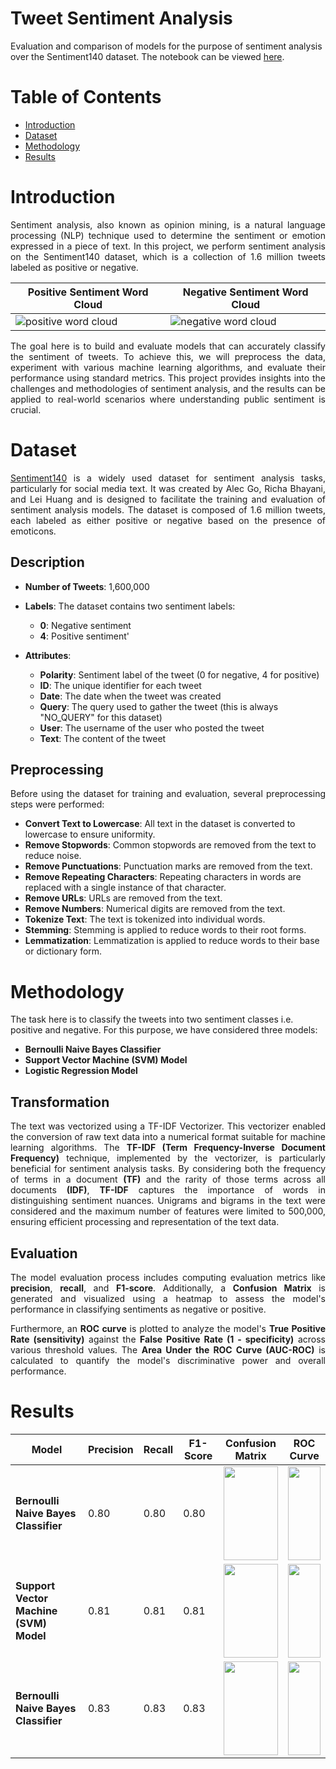 # Tweet Sentiment Analysis
Evaluation and comparison of models for the purpose of sentiment analysis over the Sentiment140 dataset. The notebook can be viewed [here](https://colab.research.google.com/drive/1Kr0VB0ZP_FsHhhmqFOws1qU2r1IBe0SI?usp=sharing).

# Table of Contents
- [Introduction](#introduction)
- [Dataset](#dataset)
- [Methodology](#methodology)
- [Results](#results)

<a name="introduction"></a>
# Introduction
<p align="justify">
Sentiment analysis, also known as opinion mining, is a natural language processing (NLP) technique used to determine the sentiment or emotion expressed in a piece of text. In this project, we perform sentiment analysis on the Sentiment140 dataset, which is a collection of 1.6 million tweets labeled as positive or negative.
</p>

| Positive Sentiment Word Cloud              | Negative Sentiment Word Cloud               |
| ---------------------- | ---------------------- |
| ![positive word cloud](https://github.com/AnshumanRoy/Sentiment-Analysis/assets/56593553/d2cb50a8-a37f-4023-99e4-6bbf26112ddb) | ![negative word cloud](https://github.com/AnshumanRoy/Sentiment-Analysis/assets/56593553/7a5fee52-2a38-4c4f-ad8d-634c953da734) |

<p align="justify">
The goal here is to build and evaluate models that can accurately classify the sentiment of tweets. To achieve this, we will preprocess the data, experiment with various machine learning algorithms, and evaluate their performance using standard metrics. This project provides insights into the challenges and methodologies of sentiment analysis, and the results can be applied to real-world scenarios where understanding public sentiment is crucial.  
</p>

<a name="dataset"></a>
# Dataset
<p align="justify"><a href="https://www.kaggle.com/datasets/kazanova/sentiment140">Sentiment140</a> is a widely used dataset for sentiment analysis tasks, particularly for social media text. It was created by Alec Go, Richa Bhayani, and Lei Huang and is designed to facilitate the training and evaluation of sentiment analysis models. The dataset is composed of 1.6 million tweets, each labeled as either positive or negative based on the presence of emoticons.</p>

## Description
- **Number of Tweets**: 1,600,000
  
- **Labels**: The dataset contains two sentiment labels:
  - **0**: Negative sentiment
  - **4**: Positive sentiment'
    
- **Attributes**:
  - **Polarity**: Sentiment label of the tweet (0 for negative, 4 for positive)
  - **ID**: The unique identifier for each tweet
  - **Date**: The date when the tweet was created
  - **Query**: The query used to gather the tweet (this is always "NO_QUERY" for this dataset)
  - **User**: The username of the user who posted the tweet
  - **Text**: The content of the tweet

## Preprocessing
<p align="justify">
Before using the dataset for training and evaluation, several preprocessing steps were performed:

- **Convert Text to Lowercase**: All text in the dataset is converted to lowercase to ensure uniformity.
- **Remove Stopwords**: Common stopwords are removed from the text to reduce noise.
- **Remove Punctuations**: Punctuation marks are removed from the text.
- **Remove Repeating Characters**: Repeating characters in words are replaced with a single instance of that character.
- **Remove URLs**: URLs are removed from the text.
- **Remove Numbers**: Numerical digits are removed from the text.
- **Tokenize Text**: The text is tokenized into individual words.
- **Stemming**: Stemming is applied to reduce words to their root forms.
- **Lemmatization**: Lemmatization is applied to reduce words to their base or dictionary form.
</p>

<a name="methodology"></a>
# Methodology

The task here is to classify the tweets into two sentiment classes i.e. positive and negative. For this purpose, we have considered three models:
- **Bernoulli Naive Bayes Classifier**
- **Support Vector Machine (SVM) Model**
- **Logistic Regression Model**

## Transformation

<p align="justify">
The text was vectorized using a TF-IDF Vectorizer. This vectorizer enabled the conversion of raw text data into a numerical format suitable for machine learning algorithms. The <b>TF-IDF (Term Frequency-Inverse Document Frequency)</b> technique, implemented by the vectorizer, is particularly beneficial for sentiment analysis tasks. By considering both the frequency of terms in a document <b>(TF)</b> and the rarity of those terms across all documents <b>(IDF)</b>, <b>TF-IDF</b> captures the importance of words in distinguishing sentiment nuances. Unigrams and bigrams in the text were considered and the maximum number of features were limited to 500,000, ensuring efficient processing and representation of the text data.
</p>

## Evaluation

<p align="justify">
The model evaluation process includes computing evaluation metrics like <b>precision</b>, <b>recall</b>, and <b>F1-score</b>. Additionally, a <b>Confusion Matrix</b> is generated and visualized using a heatmap to assess the model's performance in classifying sentiments as negative or positive.
</p>

<p align="justify">
Furthermore, an <b>ROC curve</b> is plotted to analyze the model's <b>True Positive Rate (sensitivity)</b> against the <b>False Positive Rate (1 - specificity)</b> across various threshold values. The <b>Area Under the ROC Curve (AUC-ROC)</b> is calculated to quantify the model's discriminative power and overall performance.
</p>

<a name="results"></a>
# Results

|Model|Precision|Recall|F1-Score|Confusion Matrix|ROC Curve|
|-----|---------|------|--------|----------------|---------|
|<b>Bernoulli Naive Bayes Classifier</b>|0.80|0.80|0.80|<image src="https://github.com/AnshumanRoy/Sentiment-Analysis/assets/56593553/2bb58de6-188a-48aa-89d3-9daa5ebb9ecc" height=150px width=100%>|<image src="https://github.com/AnshumanRoy/Sentiment-Analysis/assets/56593553/d03c695a-b03c-4fc7-b458-c5c8f3d29f8c" height=150px width=100%>|
|<b>Support Vector Machine (SVM) Model</b>|0.81|0.81|0.81|<image src="https://github.com/AnshumanRoy/Sentiment-Analysis/assets/56593553/8a458af5-0fa7-4868-a449-ce81979d1d69" height=150px width=100%>|<image src="https://github.com/AnshumanRoy/Sentiment-Analysis/assets/56593553/89731d86-ccb7-4e4c-91b9-b8f4104695c6" height=150px width=100%>|
|<b>Bernoulli Naive Bayes Classifier</b>|0.83|0.83|0.83|<image src="https://github.com/AnshumanRoy/Sentiment-Analysis/assets/56593553/c2b85aab-3481-4176-bfa5-c40b2fd26d79" height=150px width=100%>|<image src="https://github.com/AnshumanRoy/Sentiment-Analysis/assets/56593553/ad153e69-f5b7-4a99-9503-39d204c621bf" height=150px width=100%>|
